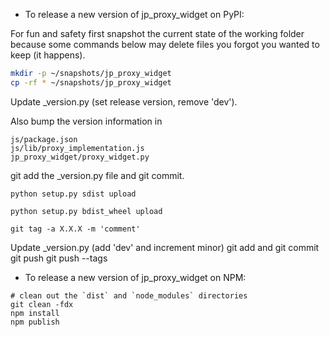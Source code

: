 - To release a new version of jp_proxy_widget on PyPI:

For fun and safety first snapshot the current state of the working folder
because some commands below may delete files you forgot you wanted
to keep (it happens).

```bash
mkdir -p ~/snapshots/jp_proxy_widget
cp -rf * ~/snapshots/jp_proxy_widget
```

Update _version.py (set release version, remove 'dev').

Also bump the version information in 

```
js/package.json
js/lib/proxy_implementation.js
jp_proxy_widget/proxy_widget.py
```

git add the _version.py file and git commit.

`python setup.py sdist upload`

`python setup.py bdist_wheel upload`

`git tag -a X.X.X -m 'comment'`

Update _version.py (add 'dev' and increment minor)
git add and git commit
git push
git push --tags

- To release a new version of jp_proxy_widget on NPM:

```
# clean out the `dist` and `node_modules` directories
git clean -fdx
npm install
npm publish
```